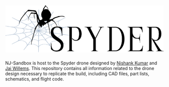 # <a href="https://github.com/JaiWillems/nj-sandbox"><img alt="Spyder" src="/branding/logoV2/fulllogo_transparent_nobuffer.png" height="150"></a>

NJ-Sandbox is host to the Spyder drone designed by [Nishank Kumar](https://github.com/nishantkumar201) and [Jai Willems](https://github.com/JaiWillems). This repository contains all information related to the drone design necessary to replicate the build, including CAD files, part lists, schematics, and flight code.
